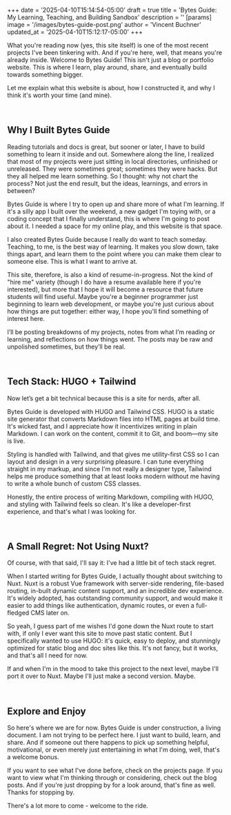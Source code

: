 +++
date = '2025-04-10T15:14:54-05:00'
draft = true
title = 'Bytes Guide: My Learning, Teaching, and Building Sandbox'
description = ''
[params]
    image = '/images/bytes-guide-post.png'
    author = 'Vincent Buchner'
    updated_at = '2025-04-10T15:12:17-05:00'
+++


What you're reading now (yes, this site itself) is one of the most recent projects I've been tinkering with. And if you're here, well, that means you're already inside. Welcome to Bytes Guide! This isn't just a blog or portfolio website. This is where I learn, play around, share, and eventually build towards something bigger.

Let me explain what this website is about, how I constructed it, and why I think it's worth your time (and mine).

<br>

## Why I Built Bytes Guide
Reading tutorials and docs is great, but sooner or later, I have to build something to learn it inside and out. Somewhere along the line, I realized that most of my projects were just sitting in local directories, unfinished or unreleased. They were sometimes great; sometimes they were hacks. But they all helped me learn something. So I thought: why not chart the process? Not just the end result, but the ideas, learnings, and errors in between?

Bytes Guide is where I try to open up and share more of what I'm learning. If it's a silly app I built over the weekend, a new gadget I'm toying with, or a coding concept that I finally understand, this is where I'm going to post about it. I needed a space for my online play, and this website is that space.

I also created Bytes Guide because I really do want to teach someday. Teaching, to me, is the best way of learning. It makes you slow down, take things apart, and learn them to the point where you can make them clear to someone else. This is what I want to arrive at.

This site, therefore, is also a kind of resume-in-progress. Not the kind of "hire me" variety (though I do have a resume available here if you're interested), but more that I hope it will become a resource that future students will find useful. Maybe you're a beginner programmer just beginning to learn web development, or maybe you're just curious about how things are put together: either way, I hope you'll find something of interest here.

I’ll be posting breakdowns of my projects, notes from what I’m reading or learning, and reflections on how things went. The posts may be raw and unpolished sometimes, but they’ll be real.

<br>

## Tech Stack: HUGO + Tailwind
Now let’s get a bit technical because this is a site for nerds, after all.

Bytes Guide is developed with HUGO and Tailwind CSS. HUGO is a static site generator that converts Markdown files into HTML pages at build time. It's wicked fast, and I appreciate how it incentivizes writing in plain Markdown. I can work on the content, commit it to Git, and boom—my site is live.

Styling is handled with Tailwind, and that gives me utility-first CSS so I can layout and design in a very surprising pleasure. I can tune everything straight in my markup, and since I'm not really a designer type, Tailwind helps me produce something that at least looks modern without me having to write a whole bunch of custom CSS classes.

Honestly, the entire process of writing Markdown, compiling with HUGO, and styling with Tailwind feels so clean. It's like a developer-first experience, and that's what I was looking for.

<br>

## A Small Regret: Not Using Nuxt?
Of course, with that said, I'll say it: I've had a little bit of tech stack regret.

When I started writing for Bytes Guide, I actually thought about switching to Nuxt. Nuxt is a robust Vue framework with server-side rendering, file-based routing, in-built dynamic content support, and an incredible dev experience. It's widely adopted, has outstanding community support, and would make it easier to add things like authentication, dynamic routes, or even a full-fledged CMS later on.

So yeah, I guess part of me wishes I'd gone down the Nuxt route to start with, if only I ever want this site to move past static content. But I specifically wanted to use HUGO: it's quick, easy to deploy, and stunningly optimized for static blog and doc sites like this. It's not fancy, but it works, and that's all I need for now.

If and when I'm in the mood to take this project to the next level, maybe I'll port it over to Nuxt. Maybe I'll just make a second version. Maybe.

<br>

## Explore and Enjoy
So here's where we are for now. Bytes Guide is under construction, a living document. I am not trying to be perfect here. I just want to build, learn, and share. And if someone out there happens to pick up something helpful, motivational, or even merely just entertaining in what I'm doing, well, that's a welcome bonus.

If you want to see what I've done before, check on the projects page. If you want to view what I'm thinking through or considering, check out the blog posts. And if you're just dropping by for a look around, that's fine as well. Thanks for stopping by.

There's a lot more to come - welcome to the ride.

